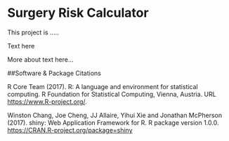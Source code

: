 # Surgery Risk Calculator

This project is .....

Text here

More about text here...


##Software & Package Citations

R Core Team (2017). R: A language and environment for statistical
  computing. R Foundation for Statistical Computing, Vienna, Austria. URL
  https://www.R-project.org/.

Winston Chang, Joe Cheng, JJ Allaire, Yihui Xie and Jonathan McPherson
  (2017). shiny: Web Application Framework for R. R package version 1.0.0.
  https://CRAN.R-project.org/package=shiny